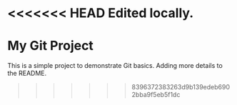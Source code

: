 <<<<<<< HEAD
Edited locally.
=======
# My Git Project
This is a simple project to demonstrate Git basics.
Adding more details to the README.
>>>>>>> 8396372383263d9b139edeb6902bba9f5eb5f1dc
